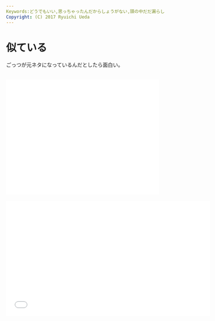 ```yaml
---
Keywords:どうでもいい,思っちゃったんだからしょうがない,頭の中だだ漏らし
Copyright: (C) 2017 Ryuichi Ueda
---
```


# 似ている
ごっつが元ネタになっているんだとしたら面白い。<br />
<br />
<iframe width="420" height="315" src="//www.youtube.com/embed/qAi7v38Pu5g" frameborder="0" allowfullscreen></iframe><br />
<br />
<iframe width="560" height="315" src="//www.youtube.com/embed/paHGjIe2Wms" frameborder="0" allowfullscreen></iframe>
